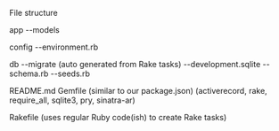 File structure

app
--models

config
--environment.rb

db
--migrate (auto generated from Rake tasks)
--development.sqlite
--schema.rb
--seeds.rb

README.md
Gemfile (similar to our package.json)
(activerecord, rake, require_all, sqlite3, pry, sinatra-ar)

Rakefile
(uses regular Ruby code(ish) to create Rake tasks)
